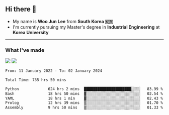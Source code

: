 ## Hi there 👋

- My name is **Woo Jun Lee** from **South Korea 🇰🇷**
- I'm currently pursuing my Master's degree in **Industrial Engineering** at **Korea University**

---

### What I've made

<a href="https://share.streamlit.io/tomtom1103/kuiai_hackathon_2022/main/JL_app.py"><img src="https://img.shields.io/badge/Journey Lee-161B22?style=for-the-badge&logo=streamlit&logoColor=FF4B4B"/></a> <a href="https://jeon-100.github.io/Dangzang/"><img src="https://img.shields.io/badge/당신을 위한 장학금, 당장!-161B22?style=for-the-badge&logo=react&logoColor=#61DAFB"/></a>

<!--START_SECTION:waka-->

```txt
From: 11 January 2022 - To: 02 January 2024

Total Time: 735 hrs 50 mins

Python             624 hrs 2 mins  █████████████████████░░░░   83.99 %
Bash               18 hrs 50 mins  ▓░░░░░░░░░░░░░░░░░░░░░░░░   02.54 %
YAML               18 hrs 1 min    ▓░░░░░░░░░░░░░░░░░░░░░░░░   02.43 %
Prolog             12 hrs 39 mins  ▒░░░░░░░░░░░░░░░░░░░░░░░░   01.70 %
Assembly           9 hrs 50 mins   ▒░░░░░░░░░░░░░░░░░░░░░░░░   01.33 %
```

<!--END_SECTION:waka-->
